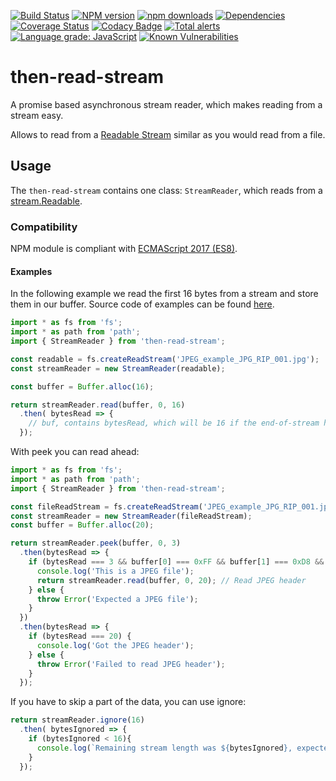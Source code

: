 [![Build Status](https://travis-ci.org/Borewit/then-read-stream.svg?branch=master)](https://travis-ci.org/Borewit/then-read-stream)
[![NPM version](https://badge.fury.io/js/then-read-stream.svg)](https://npmjs.org/package/then-read-stream)
[![npm downloads](http://img.shields.io/npm/dm/then-read-stream.svg)](https://npmcharts.com/compare/then-read-stream?start=600&interval=30)
[![Dependencies](https://david-dm.org/Borewit/then-read-stream.svg)](https://david-dm.org/Borewit/then-read-stream)
[![Coverage Status](https://coveralls.io/repos/github/Borewit/then-read-stream/badge.svg?branch=master)](https://coveralls.io/github/Borewit/then-read-stream?branch=master)
[![Codacy Badge](https://api.codacy.com/project/badge/Grade/8a89b90858734a6da07570eaf2e89849)](https://www.codacy.com/app/Borewit/then-read-stream?utm_source=github.com&amp;utm_medium=referral&amp;utm_content=Borewit/then-read-stream&amp;utm_campaign=Badge_Grade)
[![Total alerts](https://img.shields.io/lgtm/alerts/g/Borewit/then-read-stream.svg?logo=lgtm&logoWidth=18)](https://lgtm.com/projects/g/Borewit/then-read-stream/alerts/)
[![Language grade: JavaScript](https://img.shields.io/lgtm/grade/javascript/g/Borewit/then-read-stream.svg?logo=lgtm&logoWidth=18)](https://lgtm.com/projects/g/Borewit/then-read-stream/context:javascript)
[![Known Vulnerabilities](https://snyk.io/test/github/Borewit/then-read-stream/badge.svg?targetFile=package.json)](https://snyk.io/test/github/Borewit/then-read-stream?targetFile=package.json)

# then-read-stream

A promise based asynchronous stream reader, which makes reading from a stream easy.

Allows to read from a [Readable Stream](https://nodejs.org/api/stream.html#stream_readable_streams) 
similar as you would read from a file.

## Usage

The `then-read-stream` contains one class: `StreamReader`, which reads from a [stream.Readable](https://nodejs.org/api/stream.html#stream_class_stream_readable).

### Compatibility

NPM module is compliant with [ECMAScript 2017 (ES8)](https://en.wikipedia.org/wiki/ECMAScript#8th_Edition_-_ECMAScript_2017).

#### Examples

In the following example we read the first 16 bytes from a stream and store them in our buffer.
Source code of examples can be found [here](test/examples.ts).

```JavaScript
import * as fs from 'fs';
import * as path from 'path';
import { StreamReader } from 'then-read-stream';

const readable = fs.createReadStream('JPEG_example_JPG_RIP_001.jpg');
const streamReader = new StreamReader(readable);

const buffer = Buffer.alloc(16);

return streamReader.read(buffer, 0, 16)
  .then( bytesRead => {
    // buf, contains bytesRead, which will be 16 if the end-of-stream has not been reached
  });
```

With peek you can read ahead:
```JavaScript
import * as fs from 'fs';
import * as path from 'path';
import { StreamReader } from 'then-read-stream';

const fileReadStream = fs.createReadStream('JPEG_example_JPG_RIP_001.jpg');
const streamReader = new StreamReader(fileReadStream);
const buffer = Buffer.alloc(20);

return streamReader.peek(buffer, 0, 3)
  .then(bytesRead => {
    if (bytesRead === 3 && buffer[0] === 0xFF && buffer[1] === 0xD8 && buffer[2] === 0xFF) {
      console.log('This is a JPEG file');
      return streamReader.read(buffer, 0, 20); // Read JPEG header
    } else {
      throw Error('Expected a JPEG file');
    }
  })
  .then(bytesRead => {
    if (bytesRead === 20) {
      console.log('Got the JPEG header');
    } else {
      throw Error('Failed to read JPEG header');
    }
  });
```

If you have to skip a part of the data, you can use ignore:
```JavaScript
return streamReader.ignore(16)
  .then( bytesIgnored => {
    if (bytesIgnored < 16){
      console.log(`Remaining stream length was ${bytesIgnored}, expected 16`);
    }
  });
```

